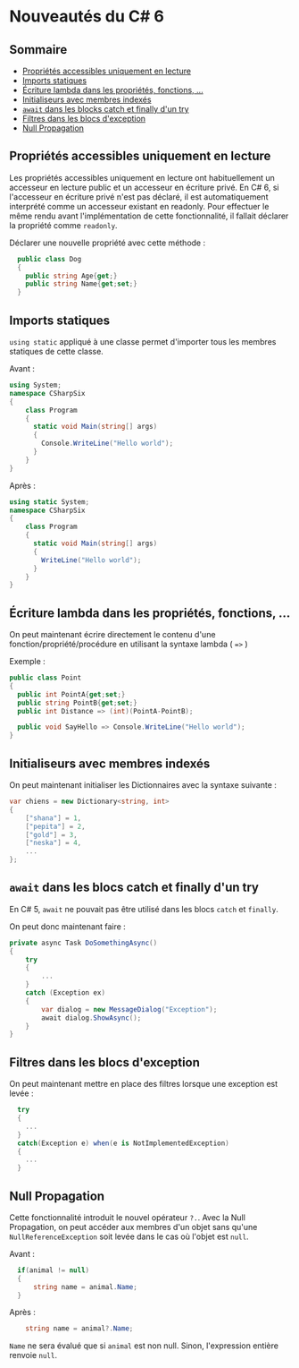 # Nouveautés du C# 6

## Sommaire

- [Propriétés accessibles uniquement en lecture](#proplectureseule)
- [Imports statiques](#importsStatiques)
- [Écriture lambda dans les propriétés, fonctions, ...](#ecritureLambda)
- [Initialiseurs avec membres indexés](#initMembresIndexes)
- [`await` dans les blocks catch et finally d'un try](#awaitCatchFinally)
- [Filtres dans les blocs d'exception](#filtresExceptions)
- [Null Propagation](#nullPropagation)

## Propriétés accessibles uniquement en lecture <a id="proplectureseule"></a>

Les propriétés accessibles uniquement en lecture ont habituellement un accesseur en lecture public et un accesseur en écriture privé. En C# 6, si l'accesseur en écriture privé n'est pas déclaré, il est automatiquement interprété comme un accesseur existant en readonly. Pour effectuer le même rendu avant l'implémentation de cette fonctionnalité, il fallait déclarer la propriété comme `readonly`.

Déclarer une nouvelle propriété avec cette méthode :

```cs
  public class Dog
  {
    public string Age{get;}
    public string Name{get;set;}
  }
```

## Imports statiques <a id="importsStatiques"></a>
`using static` appliqué à une classe permet d'importer tous les membres statiques de cette classe.

Avant :
```cs
using System;
namespace CSharpSix
{
    class Program
    {
      static void Main(string[] args)
      {
        Console.WriteLine("Hello world");
      }
    }
}
```

Après :
```cs
using static System;
namespace CSharpSix
{
    class Program
    {
      static void Main(string[] args)
      {
        WriteLine("Hello world");
      }
    }
}
```
## Écriture lambda dans les propriétés, fonctions, ... <a id="ecritureLambda"></a>
On peut maintenant écrire directement le contenu d'une fonction/propriété/procédure en utilisant la syntaxe lambda ( `=>` )


Exemple :
```cs
public class Point
{
  public int PointA{get;set;}
  public string PointB{get;set;}
  public int Distance => (int)(PointA-PointB);

  public void SayHello => Console.WriteLine("Hello world");
}
```

## Initialiseurs avec membres indexés <a id="initMembresIndexes"></a>
On peut maintenant initialiser les Dictionnaires avec la syntaxe suivante :

```cs
var chiens = new Dictionary<string, int>
{
    ["shana"] = 1,
    ["pepita"] = 2,
    ["gold"] = 3,
    ["neska"] = 4,
    ...
};
```
## `await` dans les blocs catch et finally d'un try  <a id="awaitCatchFinally"></a>
En C# 5, `await` ne pouvait pas être utilisé dans les blocs `catch` et `finally`.

On peut donc maintenant faire :
```cs
private async Task DoSomethingAsync()
{
    try
    {
        ...
    }
    catch (Exception ex)
    {
        var dialog = new MessageDialog("Exception");
        await dialog.ShowAsync();
    }
}
```
## Filtres dans les blocs d'exception <a id="filtresExceptions"></a>
On peut maintenant mettre en place des filtres lorsque une exception est levée :

```cs
  try
  {
    ...
  }
  catch(Exception e) when(e is NotImplementedException)
  {
    ...
  }
```
## Null Propagation <a id="nullPropagation"></a>
Cette fonctionnalité introduit le nouvel opérateur `?.`. Avec la Null Propagation, on peut accéder aux membres d'un objet sans qu'une `NullReferenceException` soit levée dans le cas où l'objet est `null`.

Avant :
```cs
  if(animal != null)
  {
      string name = animal.Name;
  }
```

Après :
```cs
    string name = animal?.Name;
```

`Name` ne sera évalué que si `animal` est non null. Sinon, l'expression entière renvoie `null`.
